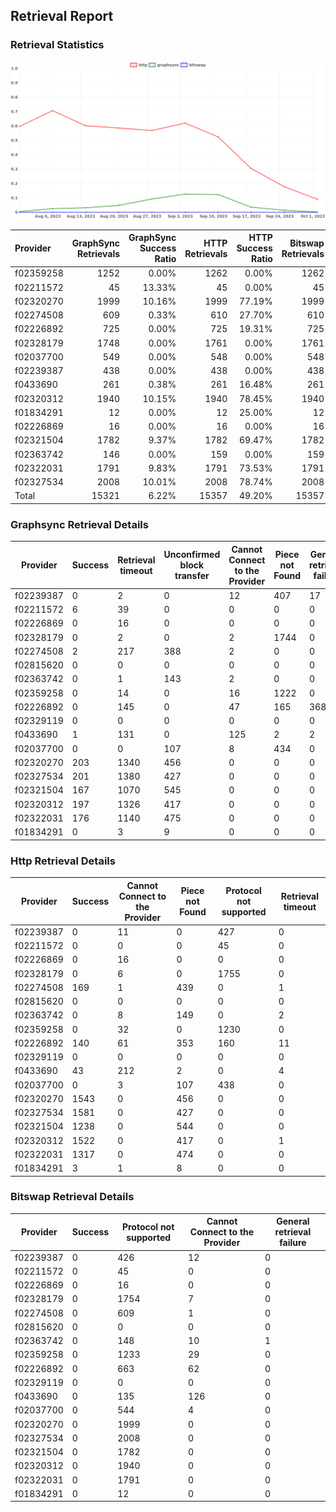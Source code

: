 ## Retrieval Report
### Retrieval Statistics
<img src="https://raw.githubusercontent.com/data-preservation-programs/filplus-checker-assets/main/filecoin-project/filecoin-plus-large-datasets/issues/2084/1696755556521.png"/>

| Provider  | GraphSync Retrievals | GraphSync Success Ratio | HTTP Retrievals | HTTP Success Ratio | Bitswap Retrievals | Bitswap Success Ratio |
| :-------- | -------------------: | ----------------------: | --------------: | -----------------: | -----------------: | --------------------: |
| f02359258 |                 1252 |                   0.00% |            1262 |              0.00% |               1262 |                 0.00% |
| f02211572 |                   45 |                  13.33% |              45 |              0.00% |                 45 |                 0.00% |
| f02320270 |                 1999 |                  10.16% |            1999 |             77.19% |               1999 |                 0.00% |
| f02274508 |                  609 |                   0.33% |             610 |             27.70% |                610 |                 0.00% |
| f02226892 |                  725 |                   0.00% |             725 |             19.31% |                725 |                 0.00% |
| f02328179 |                 1748 |                   0.00% |            1761 |              0.00% |               1761 |                 0.00% |
| f02037700 |                  549 |                   0.00% |             548 |              0.00% |                548 |                 0.00% |
| f02239387 |                  438 |                   0.00% |             438 |              0.00% |                438 |                 0.00% |
| f0433690  |                  261 |                   0.38% |             261 |             16.48% |                261 |                 0.00% |
| f02320312 |                 1940 |                  10.15% |            1940 |             78.45% |               1940 |                 0.00% |
| f01834291 |                   12 |                   0.00% |              12 |             25.00% |                 12 |                 0.00% |
| f02226869 |                   16 |                   0.00% |              16 |              0.00% |                 16 |                 0.00% |
| f02321504 |                 1782 |                   9.37% |            1782 |             69.47% |               1782 |                 0.00% |
| f02363742 |                  146 |                   0.00% |             159 |              0.00% |                159 |                 0.00% |
| f02322031 |                 1791 |                   9.83% |            1791 |             73.53% |               1791 |                 0.00% |
| f02327534 |                 2008 |                  10.01% |            2008 |             78.74% |               2008 |                 0.00% |
| Total     |                15321 |                   6.22% |           15357 |             49.20% |              15357 |                 0.00% |

### Graphsync Retrieval Details
| Provider  | Success | Retrieval timeout | Unconfirmed block transfer | Cannot Connect to the Provider | Piece not Found | General retrieval failure |
| --------- | ------- | ----------------- | -------------------------- | ------------------------------ | --------------- | ------------------------- |
| f02239387 | 0       | 2                 | 0                          | 12                             | 407             | 17                        |
| f02211572 | 6       | 39                | 0                          | 0                              | 0               | 0                         |
| f02226869 | 0       | 16                | 0                          | 0                              | 0               | 0                         |
| f02328179 | 0       | 2                 | 0                          | 2                              | 1744            | 0                         |
| f02274508 | 2       | 217               | 388                        | 2                              | 0               | 0                         |
| f02815620 | 0       | 0                 | 0                          | 0                              | 0               | 0                         |
| f02363742 | 0       | 1                 | 143                        | 2                              | 0               | 0                         |
| f02359258 | 0       | 14                | 0                          | 16                             | 1222            | 0                         |
| f02226892 | 0       | 145               | 0                          | 47                             | 165             | 368                       |
| f02329119 | 0       | 0                 | 0                          | 0                              | 0               | 0                         |
| f0433690  | 1       | 131               | 0                          | 125                            | 2               | 2                         |
| f02037700 | 0       | 0                 | 107                        | 8                              | 434             | 0                         |
| f02320270 | 203     | 1340              | 456                        | 0                              | 0               | 0                         |
| f02327534 | 201     | 1380              | 427                        | 0                              | 0               | 0                         |
| f02321504 | 167     | 1070              | 545                        | 0                              | 0               | 0                         |
| f02320312 | 197     | 1326              | 417                        | 0                              | 0               | 0                         |
| f02322031 | 176     | 1140              | 475                        | 0                              | 0               | 0                         |
| f01834291 | 0       | 3                 | 9                          | 0                              | 0               | 0                         |

### Http Retrieval Details
| Provider  | Success | Cannot Connect to the Provider | Piece not Found | Protocol not supported | Retrieval timeout |
| --------- | ------- | ------------------------------ | --------------- | ---------------------- | ----------------- |
| f02239387 | 0       | 11                             | 0               | 427                    | 0                 |
| f02211572 | 0       | 0                              | 0               | 45                     | 0                 |
| f02226869 | 0       | 16                             | 0               | 0                      | 0                 |
| f02328179 | 0       | 6                              | 0               | 1755                   | 0                 |
| f02274508 | 169     | 1                              | 439             | 0                      | 1                 |
| f02815620 | 0       | 0                              | 0               | 0                      | 0                 |
| f02363742 | 0       | 8                              | 149             | 0                      | 2                 |
| f02359258 | 0       | 32                             | 0               | 1230                   | 0                 |
| f02226892 | 140     | 61                             | 353             | 160                    | 11                |
| f02329119 | 0       | 0                              | 0               | 0                      | 0                 |
| f0433690  | 43      | 212                            | 2               | 0                      | 4                 |
| f02037700 | 0       | 3                              | 107             | 438                    | 0                 |
| f02320270 | 1543    | 0                              | 456             | 0                      | 0                 |
| f02327534 | 1581    | 0                              | 427             | 0                      | 0                 |
| f02321504 | 1238    | 0                              | 544             | 0                      | 0                 |
| f02320312 | 1522    | 0                              | 417             | 0                      | 1                 |
| f02322031 | 1317    | 0                              | 474             | 0                      | 0                 |
| f01834291 | 3       | 1                              | 8               | 0                      | 0                 |

### Bitswap Retrieval Details
| Provider  | Success | Protocol not supported | Cannot Connect to the Provider | General retrieval failure |
| --------- | ------- | ---------------------- | ------------------------------ | ------------------------- |
| f02239387 | 0       | 426                    | 12                             | 0                         |
| f02211572 | 0       | 45                     | 0                              | 0                         |
| f02226869 | 0       | 16                     | 0                              | 0                         |
| f02328179 | 0       | 1754                   | 7                              | 0                         |
| f02274508 | 0       | 609                    | 1                              | 0                         |
| f02815620 | 0       | 0                      | 0                              | 0                         |
| f02363742 | 0       | 148                    | 10                             | 1                         |
| f02359258 | 0       | 1233                   | 29                             | 0                         |
| f02226892 | 0       | 663                    | 62                             | 0                         |
| f02329119 | 0       | 0                      | 0                              | 0                         |
| f0433690  | 0       | 135                    | 126                            | 0                         |
| f02037700 | 0       | 544                    | 4                              | 0                         |
| f02320270 | 0       | 1999                   | 0                              | 0                         |
| f02327534 | 0       | 2008                   | 0                              | 0                         |
| f02321504 | 0       | 1782                   | 0                              | 0                         |
| f02320312 | 0       | 1940                   | 0                              | 0                         |
| f02322031 | 0       | 1791                   | 0                              | 0                         |
| f01834291 | 0       | 12                     | 0                              | 0                         |
